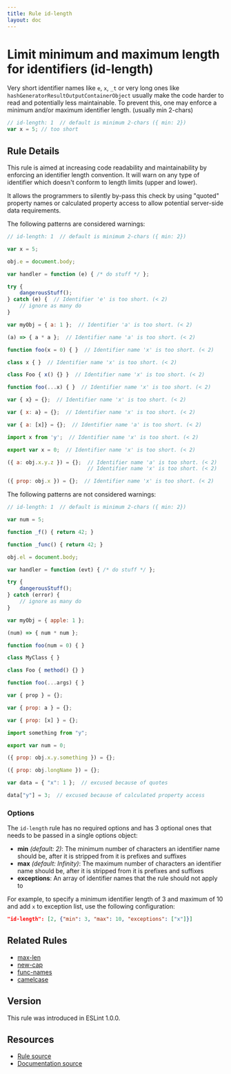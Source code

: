 ```yaml
---
title: Rule id-length
layout: doc
---
```

<!-- Note: No pull requests accepted for this file. See README.md in the root directory for details. -->
# Limit minimum and maximum length for identifiers (id-length)

Very short identifier names like `e`, `x`, `_t` or very long ones like `hashGeneratorResultOutputContainerObject` usually make the code harder to read and potentially less maintainable. To prevent this, one may enforce a minimum and/or maximum identifier length. (usually min 2-chars)

```js
// id-length: 1  // default is minimum 2-chars ({ min: 2})
var x = 5; // too short
```

## Rule Details

This rule is aimed at increasing code readability and maintainability by enforcing an identifier length convention. It will warn on any type of identifier which doesn't conform to length limits (upper and lower).

It allows the programmers to silently by-pass this check by using "quoted" property names or calculated property access to allow potential server-side data requirements.

The following patterns are considered warnings:

```js
// id-length: 1  // default is minimum 2-chars ({ min: 2})

var x = 5;

obj.e = document.body;

var handler = function (e) { /* do stuff */ };

try {
    dangerousStuff();
} catch (e) {  // Identifier 'e' is too short. (< 2)
    // ignore as many do
}

var myObj = { a: 1 };  // Identifier 'a' is too short. (< 2)

(a) => { a * a };  // Identifier name 'a' is too short. (< 2)

function foo(x = 0) { }  // Identifier name 'x' is too short. (< 2)

class x { }  // Identifier name 'x' is too short. (< 2)

class Foo { x() {} }  // Identifier name 'x' is too short. (< 2)

function foo(...x) { }  // Identifier name 'x' is too short. (< 2)

var { x} = {};  // Identifier name 'x' is too short. (< 2)

var { x: a} = {};  // Identifier name 'x' is too short. (< 2)

var { a: [x]} = {};  // Identifier name 'a' is too short. (< 2)

import x from 'y';  // Identifier name 'x' is too short. (< 2)

export var x = 0;  // Identifier name 'x' is too short. (< 2)

({ a: obj.x.y.z }) = {};  // Identifier name 'a' is too short. (< 2)
                          // Identifier name 'x' is too short. (< 2)

({ prop: obj.x }) = {};  // Identifier name 'x' is too short. (< 2)

```

The following patterns are not considered warnings:

```js
// id-length: 1  // default is minimum 2-chars ({ min: 2})

var num = 5;

function _f() { return 42; }

function _func() { return 42; }

obj.el = document.body;

var handler = function (evt) { /* do stuff */ };

try {
    dangerousStuff();
} catch (error) {
    // ignore as many do
}

var myObj = { apple: 1 };

(num) => { num * num };

function foo(num = 0) { }

class MyClass { }

class Foo { method() {} }

function foo(...args) { }

var { prop } = {};

var { prop: a } = {};

var { prop: [x] } = {};

import something from "y";

export var num = 0;

({ prop: obj.x.y.something }) = {};

({ prop: obj.longName }) = {};

var data = { "x": 1 };  // excused because of quotes

data["y"] = 3;  // excused because of calculated property access
```

### Options

The `id-length` rule has no required options and has 3 optional ones that needs to be passed in a single options object:

* **min** *(default: 2)*: The minimum number of characters an identifier name should be, after it is stripped from it is prefixes and suffixes
* **max** *(default: Infinity)*: The maximum number of characters an identifier name should be, after it is stripped from it is prefixes and suffixes
* **exceptions**: An array of identifier names that the rule should not apply to

For example, to specify a minimum identifier length of 3 and maximum of 10 and add `x` to exception list, use the following configuration:

```json
"id-length": [2, {"min": 3, "max": 10, "exceptions": ["x"]}]
```


## Related Rules

* [max-len](max-len)
* [new-cap](new-cap)
* [func-names](func-names)
* [camelcase](camelcase)

## Version

This rule was introduced in ESLint 1.0.0.

## Resources

* [Rule source](https://github.com/eslint/eslint/tree/master/lib/rules/id-length.js)
* [Documentation source](https://github.com/eslint/eslint/tree/master/docs/rules/id-length.md)
